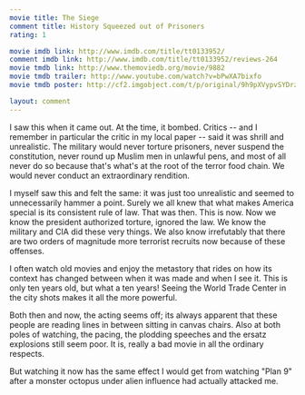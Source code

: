 ```yaml
---
movie title: The Siege
comment title: History Squeezed out of Prisoners
rating: 1

movie imdb link: http://www.imdb.com/title/tt0133952/
comment imdb link: http://www.imdb.com/title/tt0133952/reviews-264
movie tmdb link: http://www.themoviedb.org/movie/9882
movie tmdb trailer: http://www.youtube.com/watch?v=bPwXA7bixfo
movie tmdb poster: http://cf2.imgobject.com/t/p/original/9h9pXVypvSYDrz3lRElvyu7RSzt.jpg

layout: comment
---
```


I saw this when it came out. At the time, it bombed. Critics -- and I remember in particular the critic in my local paper -- said it was shrill and unrealistic. The military would never torture prisoners, never suspend the constitution, never round up Muslim men in unlawful pens, and most of all never do so because that's what's at the root of the terror food chain. We would never conduct an extraordinary rendition.

I myself saw this and felt the same: it was just too unrealistic and seemed to unnecessarily hammer a point. Surely we all knew that what makes America special is its consistent rule of law. That was then. This is now. Now we know the president authorized torture, ignored the law. We know the military and CIA did these very things. We also know irrefutably that there are two orders of magnitude more terrorist recruits now because of these offenses.

I often watch old movies and enjoy the metastory that rides on how its context has changed between when it was made and when I see it. This is only ten years old, but what a ten years! Seeing the World Trade Center in the city shots makes it all the more powerful.

Both then and now, the acting seems off; its always apparent that these people are reading lines in between sitting in canvas chairs. Also at both poles of watching, the pacing, the plodding speeches and the ersatz explosions still seem poor. It is, really a bad movie in all the ordinary respects.

But watching it now has the same effect I would get from watching "Plan 9" after a monster octopus under alien influence had actually attacked me.